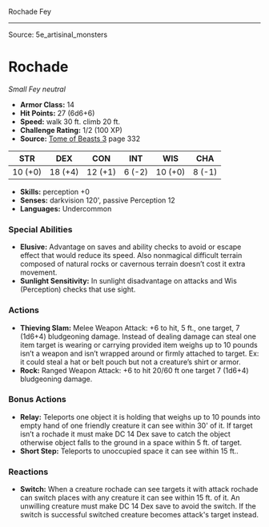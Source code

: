 <MonsterName/>Rochade</MonsterName>
<CreatureType/>Fey</CreatureType>



---

Source: 5e_artisinal_monsters

# Rochade

*Small* *Fey* *neutral*

- **Armor Class:** 14
- **Hit Points:** 27 (6d6+6)
- **Speed:** walk 30 ft. climb 20 ft.
- **Challenge Rating:** 1/2 (100 XP)
- **Source:** [Tome of Beasts 3](https://koboldpress.com/kpstore/product/tome-of-beasts-3-for-5th-edition/) page 332

| STR | DEX | CON | INT | WIS | CHA |
| --- | --- | --- | --- | --- | --- |
| 10 (+0) | 18 (+4) | 12 (+1) | 6 (-2) | 10 (+0) | 8 (-1) |

- **Skills:** perception +0
- **Senses:** darkvision 120', passive Perception 12
- **Languages:** Undercommon

### Special Abilities

- **Elusive:** Advantage on saves and ability checks to avoid or escape effect that would reduce its speed. Also nonmagical difficult terrain composed of natural rocks or cavernous terrain doesn’t cost it extra movement.
- **Sunlight Sensitivity:** In sunlight disadvantage on attacks and Wis (Perception) checks that use sight.

### Actions

- **Thieving Slam:** Melee Weapon Attack: +6 to hit, 5 ft., one target, 7 (1d6+4) bludgeoning damage. Instead of dealing damage can steal one item target is wearing or carrying provided item weighs up to 10 pounds isn’t a weapon and isn’t wrapped around or firmly attached to target. Ex: it could steal a hat or belt pouch but not a creature’s shirt or armor.
- **Rock:** Ranged Weapon Attack: +6 to hit 20/60 ft one target 7 (1d6+4) bludgeoning damage.

### Bonus Actions

- **Relay:** Teleports one object it is holding that weighs up to 10 pounds into empty hand of one friendly creature it can see within 30' of it. If target isn’t a rochade it must make DC 14 Dex save to catch the object otherwise object falls to the ground in a space within 5 ft. of target.
- **Short Step:** Teleports to unoccupied space it can see within 15 ft..

### Reactions

- **Switch:** When a creature rochade can see targets it with attack rochade can switch places with any creature it can see within 15 ft. of it. An unwilling creature must make DC 14 Dex save to avoid the switch. If the switch is successful switched creature becomes attack's target instead.





